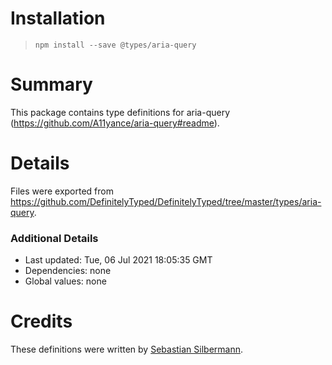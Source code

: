 # Installation
> `npm install --save @types/aria-query`

# Summary
This package contains type definitions for aria-query (https://github.com/A11yance/aria-query#readme).

# Details
Files were exported from https://github.com/DefinitelyTyped/DefinitelyTyped/tree/master/types/aria-query.

### Additional Details
 * Last updated: Tue, 06 Jul 2021 18:05:35 GMT
 * Dependencies: none
 * Global values: none

# Credits
These definitions were written by [Sebastian Silbermann](https://github.com/eps1lon).
